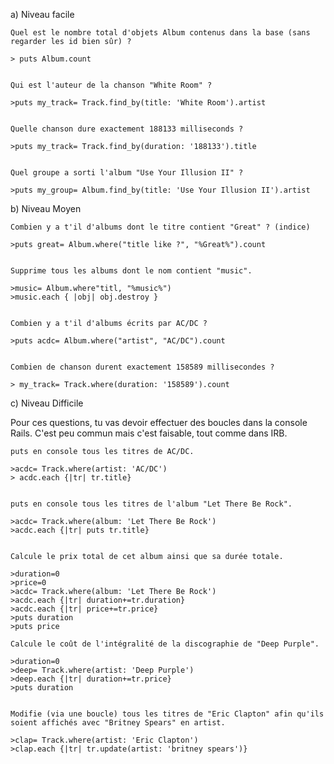 a) Niveau facile

    Quel est le nombre total d'objets Album contenus dans la base (sans regarder les id bien sûr) ?

    > puts Album.count


    Qui est l'auteur de la chanson "White Room" ?

    >puts my_track= Track.find_by(title: 'White Room').artist


    Quelle chanson dure exactement 188133 milliseconds ?

    >puts my_track= Track.find_by(duration: '188133').title


    Quel groupe a sorti l'album "Use Your Illusion II" ?

    >puts my_group= Album.find_by(title: 'Use Your Illusion II').artist

b) Niveau Moyen

    Combien y a t'il d'albums dont le titre contient "Great" ? (indice)

    >puts great= Album.where("title like ?", "%Great%").count


    Supprime tous les albums dont le nom contient "music".

    >music= Album.where"titl, "%music%")
    >music.each { |obj| obj.destroy }


    Combien y a t'il d'albums écrits par AC/DC ?

    >puts acdc= Album.where("artist", "AC/DC").count


    Combien de chanson durent exactement 158589 millisecondes ?

    > my_track= Track.where(duration: '158589').count



c) Niveau Difficile

Pour ces questions, tu vas devoir effectuer des boucles dans la console Rails. C'est peu commun mais c'est faisable, tout comme dans IRB.

    puts en console tous les titres de AC/DC.

    >acdc= Track.where(artist: 'AC/DC')
    > acdc.each {|tr| tr.title}


    puts en console tous les titres de l'album "Let There Be Rock".

    >acdc= Track.where(album: 'Let There Be Rock')
    >acdc.each {|tr| puts tr.title}


    Calcule le prix total de cet album ainsi que sa durée totale.

    >duration=0
    >price=0
    >acdc= Track.where(album: 'Let There Be Rock')
    >acdc.each {|tr| duration+=tr.duration}
    >acdc.each {|tr| price+=tr.price}
    >puts duration
    >puts price

    Calcule le coût de l'intégralité de la discographie de "Deep Purple".

    >duration=0
    >deep= Track.where(artist: 'Deep Purple')
    >deep.each {|tr| duration+=tr.price}
    >puts duration


    Modifie (via une boucle) tous les titres de "Eric Clapton" afin qu'ils soient affichés avec "Britney Spears" en artist.

    >clap= Track.where(artist: 'Eric Clapton')
    >clap.each {|tr| tr.update(artist: 'britney spears')}
    